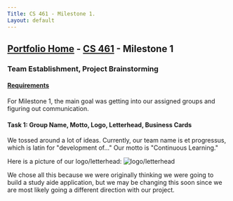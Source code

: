 ```yaml
---
Title: CS 461 - Milestone 1.
Layout: default
---
```

## [Portfolio Home](https://mgeorgebrown89.github.io/CS-Portfolio) - [CS 461](https://mgeorgebrown89.github.io/CS-Portfolio/CS-461) - Milestone 1
### Team Establishment, Project Brainstorming
#### [Requirements](http://www.wou.edu/~morses/classes/cs46x/assignments/t2/M1.html)

For Milestone 1, the main goal was getting into our assigned groups and figuring out communication. 

#### Task 1: Group Name, Motto, Logo, Letterhead, Business Cards
We tossed around a lot of ideas. Currently, our team name is et progressus, which is latin for "development of..."  Our motto is "Continuous Learning." 

Here is a picture of our logo/letterhead:
![logo/letterhead]()

We chose all this because we were originally thinking we were going to build a study aide application, but we may be changing this soon since we are most likely going a different direction with our project.